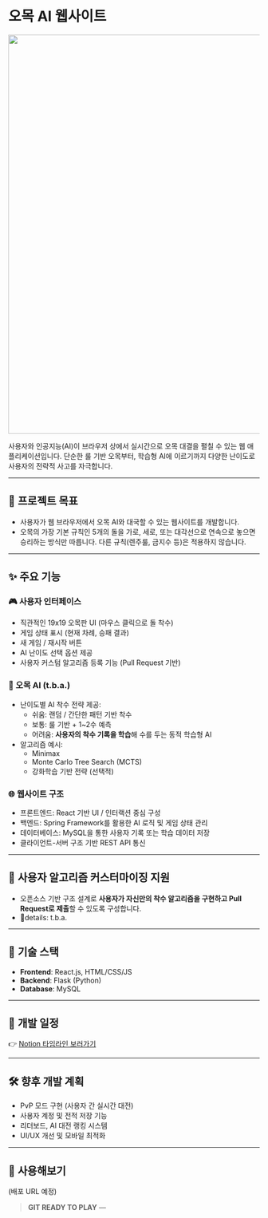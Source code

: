 # 오목 AI 웹사이트
<img src="https://github.com/user-attachments/assets/43bacf34-e22d-41e7-a97e-9ef0f1626932" width="800"/>

사용자와 인공지능(AI)이 브라우저 상에서 실시간으로 오목 대결을 펼칠 수 있는 웹 애플리케이션입니다. 단순한 룰 기반 오목부터, 학습형 AI에 이르기까지 다양한 난이도로 사용자의 전략적 사고를 자극합니다.

---

## 🎯 프로젝트 목표
- 사용자가 웹 브라우저에서 오목 AI와 대국할 수 있는 웹사이트를 개발합니다.
- 오목의 가장 기본 규칙인 5개의 돌을 가로, 세로, 또는 대각선으로 연속으로 놓으면 승리하는 방식만 따릅니다. 다른 규칙(렌주룰, 금지수 등)은 적용하지 않습니다.

---

## ✨ 주요 기능

### 🎮 사용자 인터페이스
- 직관적인 19x19 오목판 UI (마우스 클릭으로 돌 착수)
- 게임 상태 표시 (현재 차례, 승패 결과)
- 새 게임 / 재시작 버튼
- AI 난이도 선택 옵션 제공
- 사용자 커스텀 알고리즘 등록 기능 (Pull Request 기반)

### 🤖 오목 AI (t.b.a.)
- 난이도별 AI 착수 전략 제공:
  - 쉬움: 랜덤 / 간단한 패턴 기반 착수
  - 보통: 룰 기반 + 1~2수 예측
  - 어려움: **사용자의 착수 기록을 학습**해 수를 두는 동적 학습형 AI
- 알고리즘 예시:
  - Minimax
  - Monte Carlo Tree Search (MCTS)
  - 강화학습 기반 전략 (선택적)

### 🌐 웹사이트 구조
- 프론트엔드: React 기반 UI / 인터랙션 중심 구성
- 백엔드: Spring Framework를 활용한 AI 로직 및 게임 상태 관리
- 데이터베이스: MySQL을 통한 사용자 기록 또는 학습 데이터 저장
- 클라이언트-서버 구조 기반 REST API 통신

---

## 🧠 사용자 알고리즘 커스터마이징 지원
- 오픈소스 기반 구조 설계로 **사용자가 자신만의 착수 알고리즘을 구현하고 Pull Request로 제출**할 수 있도록 구성합니다.
- details: t.b.a.

---

## 🧱 기술 스택
- **Frontend**: React.js, HTML/CSS/JS
- **Backend**: Flask (Python)
- **Database**: MySQL

---

## 📅 개발 일정 

👉 [Notion 타임라인 보러가기](https://www.notion.so/1e640ca128f680cf94efe24874ca58e3?pvs=4)

---

## 🛠️ 향후 개발 계획
- PvP 모드 구현 (사용자 간 실시간 대전)
- 사용자 계정 및 전적 저장 기능
- 리더보드, AI 대전 랭킹 시스템
- UI/UX 개선 및 모바일 최적화

---

## 🔗 사용해보기
(배포 URL 예정)

> **GIT READY TO PLAY** — 

